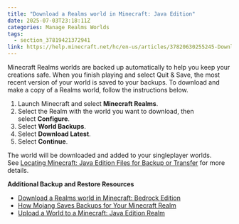 ```yaml
---
title: "Download a Realms world in Minecraft: Java Edition"
date: 2025-07-03T23:18:11Z
categories: Manage Realms Worlds
tags:
  - section_37819421372941
link: https://help.minecraft.net/hc/en-us/articles/37820630255245-Download-a-Realms-world-in-Minecraft-Java-Edition
---
```


Minecraft Realms worlds are backed up automatically to help you keep your creations safe. When you finish playing and select Quit & Save, the most recent version of your world is saved to your backups. To download and make a copy of a Realms world, follow the instructions below.

1.  Launch Minecraft and select **Minecraft Realms**.
2.  Select the Realm with the world you want to download, then select **Configure**.
3.  Select **World Backups**.
4.  Select **Download Latest**.
5.  Select **Continue**.

The world will be downloaded and added to your singleplayer worlds. See [Locating Minecraft: Java Edition Files for Backup or Transfer](../Backup-Restore/Locating-Minecraft-Java-Edition-Files-for-Backup-or-Transfer.md) for more details.

**Additional Backup and Restore Resources**

- [Download a Realms world in Minecraft: Bedrock Edition](./Download-a-Realms-World-in-Minecraft-Bedrock-Edition.md)
- [How Mojang Saves Backups for Your Minecraft Realm](./How-Mojang-Saves-Backups-for-Your-Minecraft-Realm.md)
- [Upload a World to a Minecraft: Java Edition Realm](./Upload-a-World-to-a-Minecraft-Java-Edition-Realm.md)
